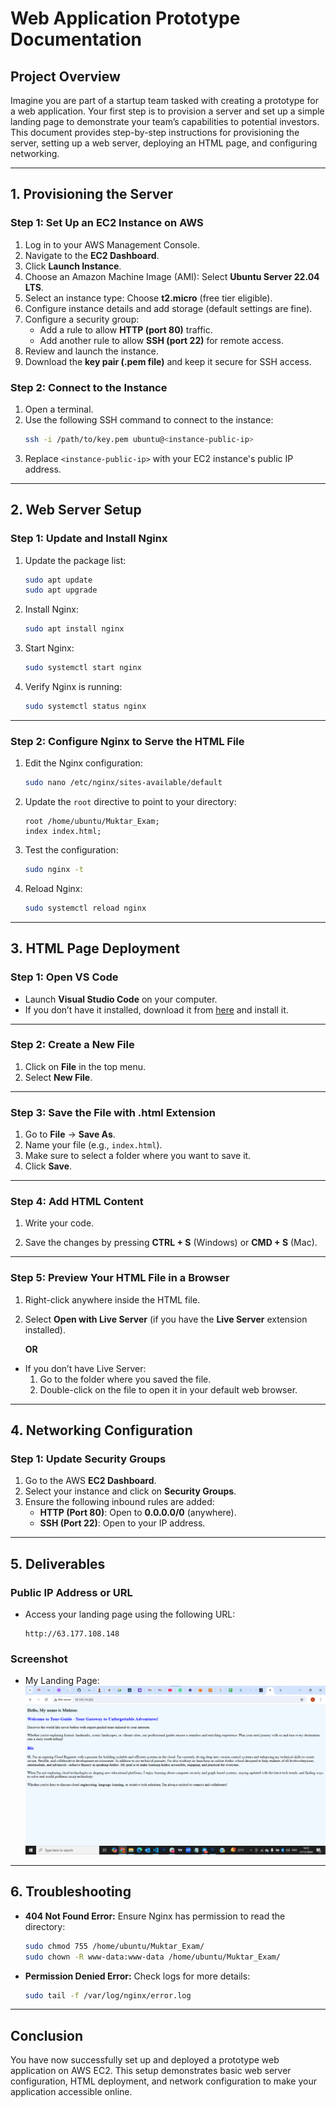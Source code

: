 # Web Application Prototype Documentation

## **Project Overview**
Imagine you are part of a startup team tasked with creating a prototype for a web application. Your first step is to provision a server and set up a simple landing page to demonstrate your team’s capabilities to potential investors. This document provides step-by-step instructions for provisioning the server, setting up a web server, deploying an HTML page, and configuring networking.

---

## **1. Provisioning the Server**

### **Step 1: Set Up an EC2 Instance on AWS**
1. Log in to your AWS Management Console.
2. Navigate to the **EC2 Dashboard**.
3. Click **Launch Instance**.
4. Choose an Amazon Machine Image (AMI): Select **Ubuntu Server 22.04 LTS**.
5. Select an instance type: Choose **t2.micro** (free tier eligible).
6. Configure instance details and add storage (default settings are fine).
7. Configure a security group:
   - Add a rule to allow **HTTP (port 80)** traffic.
   - Add another rule to allow **SSH (port 22)** for remote access.
8. Review and launch the instance.
9. Download the **key pair (.pem file)** and keep it secure for SSH access.

### **Step 2: Connect to the Instance**
1. Open a terminal.
2. Use the following SSH command to connect to the instance:
   ```bash
   ssh -i /path/to/key.pem ubuntu@<instance-public-ip>
   ```
3. Replace `<instance-public-ip>` with your EC2 instance's public IP address.

---

## **2. Web Server Setup**

### **Step 1: Update and Install Nginx**
1. Update the package list:
   ```bash
   sudo apt update
   sudo apt upgrade 
   ```
2. Install Nginx:
   ```bash
   sudo apt install nginx 
   ```
3. Start Nginx:
   ```bash
   sudo systemctl start nginx
   ```
4. Verify Nginx is running:
   ```bash
   sudo systemctl status nginx
   ```

---
### **Step 2: Configure Nginx to Serve the HTML File**
1. Edit the Nginx configuration:
   ```bash
   sudo nano /etc/nginx/sites-available/default
   ```
2. Update the `root` directive to point to your directory:
   ```
   root /home/ubuntu/Muktar_Exam;
   index index.html;
   ```
3. Test the configuration:
   ```bash
   sudo nginx -t
   ```
4. Reload Nginx:
   ```bash
   sudo systemctl reload nginx
   ```

---

## **3. HTML Page Deployment**

### **Step 1: Open VS Code**  
- Launch **Visual Studio Code** on your computer.  
- If you don’t have it installed, download it from [here](https://code.visualstudio.com/) and install it.  

---

### **Step 2: Create a New File**  
1. Click on **File** in the top menu.  
2. Select **New File**.  

---

### **Step 3: Save the File with .html Extension**  
1. Go to **File** → **Save As**.  
2. Name your file (e.g., `index.html`).  
3. Make sure to select a folder where you want to save it.  
4. Click **Save**.  

---

### **Step 4: Add HTML Content**  
1. Write your code.
   
2. Save the changes by pressing **CTRL + S** (Windows) or **CMD + S** (Mac).  

---

### **Step 5: Preview Your HTML File in a Browser**  
1. Right-click anywhere inside the HTML file.  
2. Select **Open with Live Server** (if you have the **Live Server** extension installed).  

   **OR**  

- If you don’t have Live Server:  
  1. Go to the folder where you saved the file.  
  2. Double-click on the file to open it in your default web browser.  

---


## **4. Networking Configuration**

### **Step 1: Update Security Groups**
1. Go to the AWS **EC2 Dashboard**.
2. Select your instance and click on **Security Groups**.
3. Ensure the following inbound rules are added:
   - **HTTP (Port 80)**: Open to **0.0.0.0/0** (anywhere).
   - **SSH (Port 22)**: Open to your IP address.

---

## **5. Deliverables**

### **Public IP Address or URL**
- Access your landing page using the following URL:
  ```
  http://63.177.108.148
  ```

### **Screenshot**
- My Landing Page:
  ![Browser Screenshot](Alt.png)

---

## **6. Troubleshooting**
- **404 Not Found Error:**
  Ensure Nginx has permission to read the directory:
  ```bash
  sudo chmod 755 /home/ubuntu/Muktar_Exam/
  sudo chown -R www-data:www-data /home/ubuntu/Muktar_Exam/
  ```
- **Permission Denied Error:**
  Check logs for more details:
  ```bash
  sudo tail -f /var/log/nginx/error.log
  ```

---

## **Conclusion**
You have now successfully set up and deployed a prototype web application on AWS EC2. This setup demonstrates basic web server configuration, HTML deployment, and network configuration to make your application accessible online.

